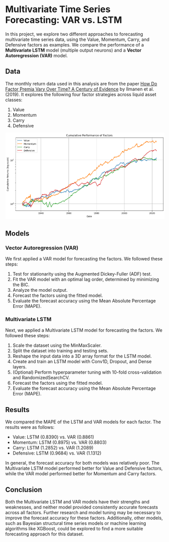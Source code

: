 # Multivariate Time Series Forecasting: VAR vs. LSTM

In this project, we explore two different approaches to forecasting multivariate time series data, using the Value, Momentum, Carry, and Defensive factors as examples. We compare the performance of a **Multivariate LSTM** model (multiple output neurons) and a **Vector Autoregression (VAR)** model.

## Data

The monthly return data used in this analysis are from the paper [How Do Factor Premia Vary Over Time? A Century of Evidence](https://papers.ssrn.com/sol3/papers.cfm?abstract_id=3400998) by Ilmanen et al. (2019). It explores the following four factor strategies across liquid asset classes:

1. Value
2. Momentum
3. Carry
4. Defensive

![Cumulative Performance of Factors](Cumulative%20Performance%20of%20Factors.png)

## Models

### Vector Autoregression (VAR)

We first applied a VAR model for forecasting the factors. We followed these steps:

1. Test for stationarity using the Augmented Dickey-Fuller (ADF) test.
2. Fit the VAR model with an optimal lag order, determined by minimizing the BIC.
3. Analyze the model output.
4. Forecast the factors using the fitted model.
5. Evaluate the forecast accuracy using the Mean Absolute Percentage Error (MAPE).

### Multivariate LSTM

Next, we applied a Multivariate LSTM model for forecasting the factors. We followed these steps:

1. Scale the dataset using the MinMaxScaler.
2. Split the dataset into training and testing sets.
3. Reshape the input data into a 3D array format for the LSTM model.
4. Create and train an LSTM model with Conv1D, Dropout, and Dense layers.
5. (Optional) Perform hyperparameter tuning with 10-fold cross-validation and RandomizedSearchCV.
6. Forecast the factors using the fitted model.
7. Evaluate the forecast accuracy using the Mean Absolute Percentage Error (MAPE).

## Results

We compared the MAPE of the LSTM and VAR models for each factor. The results were as follows:

- Value: LSTM (0.8390) vs. VAR (0.8861)
- Momentum: LSTM (0.8975) vs. VAR (0.8803)
- Carry: LSTM (1.2852) vs. VAR (1.2089)
- Defensive: LSTM (0.9684) vs. VAR (1.1312)

In general, the forecast accuracy for both models was relatively poor. The Multivariate LSTM model performed better for Value and Defensive factors, while the VAR model performed better for Momentum and Carry factors.

## Conclusion

Both the Multivariate LSTM and VAR models have their strengths and weaknesses, and neither model provided consistently accurate forecasts across all factors. Further research and model tuning may be necessary to improve the forecast accuracy for these factors. Additionally, other models, such as Bayesian structural time series models or machine learning algorithms like XGBoost, could be explored to find a more suitable forecasting approach for this dataset.
